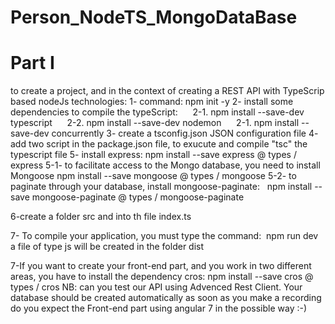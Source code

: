 # Person_NodeTS_MongoDataBase
# Part I
to create a project, and in the context of creating a REST API with TypeScrip based nodeJs technologies:
1- command: npm init -y
2- install some dependencies to compile the typeScript:
     2-1. npm install --save-dev typescript
     2-2. npm install --save-dev nodemon
     2-1. npm install --save-dev concurrently
3- create a tsconfig.json JSON configuration file
4- add two script in the package.json file, to exucute and compile "tsc" the typescript file
5- install express: npm install --save express @ types / express
5-1- to facilitate access to the Mongo database, you need to install Mongoose
                    npm install --save mongoose @ types / mongoose
5-2- to paginate through your database, install mongoose-paginate:
                    npm install --save mongoose-paginate @ types / mongoose-paginate

6-create a folder src and into th file index.ts

7- To compile your application, you must type the command:
 npm run dev
a file of type js will be created in the folder dist

7-If you want to create your front-end part, and you work in two different areas, you have to install the dependency cros:
npm install --save cros @ types / cros
NB: can you test our API using Advenced Rest Client. Your database should be created automatically as soon as you make a recording
do you expect the Front-end part using angular 7 in the possible way :-)
